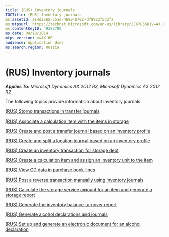 ```yaml
---
title: (RUS) Inventory journals
TOCTitle: (RUS) Inventory journals
ms:assetid: a14d2565-351d-4680-b702-df8922f5d2fa
ms:mtpsurl: https://technet.microsoft.com/en-us/library/JJ678550(v=AX.60)
ms:contentKeyID: 49387780
ms.date: 04/18/2014
mtps_version: v=AX.60
audience: Application User
ms.search.region: Russia
---
```


# (RUS) Inventory journals 


_**Applies To:** Microsoft Dynamics AX 2012 R3, Microsoft Dynamics AX 2012 R2_

The following topics provide information about inventory journals.

[(RUS) Storno transactions in transfer journals](rus-storno-transactions-in-transfer-journals.md)

[(RUS) Associate a calculation item with the items in storage](rus-associate-a-calculation-item-with-the-items-in-storage.md)

[(RUS) Create and post a transfer journal based on an inventory profile](rus-create-and-post-a-transfer-journal-based-on-an-inventory-profile.md)

[(RUS) Create and split a location journal based on an inventory profile](rus-create-and-split-a-location-journal-based-on-an-inventory-profile.md)

[(RUS) Create an inventory transaction for storage debt](rus-create-an-inventory-transaction-for-storage-debt.md)

[(RUS) Create a calculation item and assign an inventory unit to the item](rus-create-a-calculation-item-and-assign-an-inventory-unit-to-the-item.md)

[(RUS) View CD data in purchase book lines](rus-view-cd-data-in-purchase-book-lines.md)

[(RUS) Post a reverse transaction manually using inventory journals](rus-post-a-reverse-transaction-manually-using-inventory-journals.md)

[(RUS) Calculate the storage service amount for an item and generate a storage report](rus-calculate-the-storage-service-amount-for-an-item-and-generate-a-storage-report.md)

[(RUS) Generate the inventory balance turnover report](rus-generate-the-inventory-balance-turnover-report.md)

[(RUS) Generate alcohol declarations and journals](rus-generate-alcohol-declarations-and-journals.md)

[(RUS) Set up and generate an electronic document for an alcohol declaration](rus-set-up-and-generate-an-electronic-document-for-an-alcohol-declaration.md)

  


